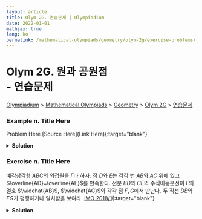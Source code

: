```yaml
---
layout: article
title: Olym 2G. 연습문제 | Olympiadium
date: 2022-01-01
mathjax: true
lang: ko
permalink: /mathematical-olympiads/geometry/olym-2g/exercise-problems/
---
```

# Olym 2G. 원과 공원점 <br> <ssup> - 연습문제</ssup>

<a href="{{ site.homeurl }}">Olympiadium</a> > <a href="{{ site.homeurl }}mathematical-olympiads/">Mathematical Olympiads</a> > <a href="{{ site.homeurl }}mathematical-olympiads/geometry/">Geometry</a> > <a href="{{ site.homeurl }}mathematical-olympiads/geometry/olym-2g/">Olym 2G</a> > <a href="{{ site.homeurl }}mathematical-olympiads/geometry/olym-2g/exercise-problems/">연습문제</a>

### Example n. Title Here
<skyblueboard> Problem Here </skyblueboard>
[Source Here](Link Here){:target="blank"}
<pinkborder><details>
<summary><b>Solution</b></summary>
Solution Here. 
</details></pinkborder>

### Exercise n. Title Here
<skyblueboard> 예각삼각형 $ABC$의 외접원을 $\Gamma$라 하자. 점 $D$와 $E$는 각각 변 $AB$와 $AC$ 위에 있고 $\overline{AD}=\overline{AE}$를 만족한다. 선분 $BD$와 $CE$의 수직이등분선이 $\Gamma$의 열호 $\widehat{AB}$, $\widehat{AC}$와 각각 점 $F, G$에서 만난다. 두 직선 $DE$와 $FG$가 평행하거나 일치함을 보여라. </skyblueboard>
[IMO 2018/1](https://artofproblemsolving.com/community/c6h1670580p10626500){:target="blank"}
<pinkborder><details>
<summary><b>Solution</b></summary>
Solution Here. 
</details></pinkborder>
